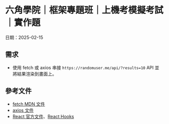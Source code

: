 # 六角學院｜框架專題班｜上機考模擬考試｜實作題
日期：2025-02-15
## 需求
- 使用 fetch 或 axios 串接 `https://randomuser.me/api/?results=10` API 並將結果渲染到畫面上。

## 參考文件
- [fetch MDN 文件](https://developer.mozilla.org/zh-TW/docs/Web/API/Fetch_API/Using_Fetch)
- [axios 文件](https://axios-http.com/docs/api_intro)
- [React 官方文件](https://react.dev/learn)、[React Hooks](https://react.dev/reference/react/useState)
